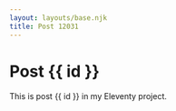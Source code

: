 ```yaml
---
layout: layouts/base.njk
title: Post 12031
---
```


# Post {{ id }}

This is post {{ id }} in my Eleventy project.
